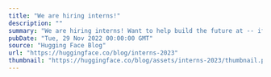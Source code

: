 ```yaml
---
title: "We are hiring interns!"
description: ""
summary: "We are hiring interns! Want to help build the future at -- if we may say so ourselves -- one of the ..."
pubDate: "Tue, 29 Nov 2022 00:00:00 GMT"
source: "Hugging Face Blog"
url: "https://huggingface.co/blog/interns-2023"
thumbnail: "https://huggingface.co/blog/assets/interns-2023/thumbnail.png"
---
```


